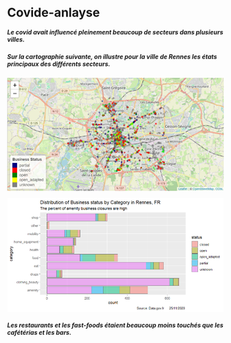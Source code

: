 # Covide-anlayse
#####  Le covid avait influencé pleinement beaucoup de secteurs dans plusieurs villes.
#####  Sur la cartographie suivante, on illustre pour la ville de Rennes les états principaux des différents secteurs.  







![Rplot.png](Rplot.png)


![Rplot01.png](Rplot01.png)


#####  Les restaurants et les fast-foods étaient beaucoup moins touchés que les cafétérias et les bars.
